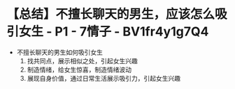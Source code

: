 # 【总结】不擅长聊天的男生，应该怎么吸引女生 - P1 - 7情子 - BV1fr4y1g7Q4

-   不擅长聊天的男生如何吸引女生
    1.  找共同点，展示相似之处，引起女生兴趣
    2.  制造情绪，给女生惊喜，制造情绪波动
    3.  展现自身价值，通过日常生活展示吸引力，引起女生兴趣